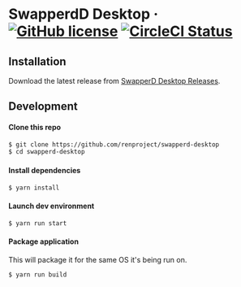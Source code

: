 # SwapperdD Desktop &middot; [![GitHub license](https://img.shields.io/badge/license-GPLv3-blue.svg)](https://github.com/renproject/swapperd-desktop/blob/master/LICENSE) [![CircleCI Status](https://circleci.com/gh/renproject/swapperd-desktop.svg?style=shield&circle-token=:circle-token)](https://circleci.com/gh/renproject/swapperd-desktop)


## Installation

Download the latest release from [SwapperD Desktop Releases](https://github.com/renproject/swapperd-desktop/releases).

## Development

#### Clone this repo

```bash
$ git clone https://github.com/renproject/swapperd-desktop
$ cd swapperd-desktop
```

#### Install dependencies

```bash
$ yarn install
```

#### Launch dev environment

```bash
$ yarn run start
```

#### Package application

This will package it for the same OS it's being run on.

```bash
$ yarn run build
```
